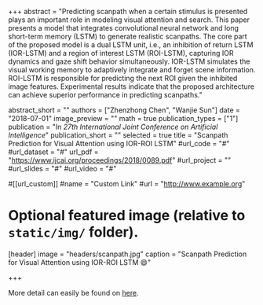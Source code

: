+++
abstract = "Predicting scanpath when a certain stimulus is presented plays an important role in modeling visual attention and search. This paper presents a model that integrates convolutional neural network and long short-term memory (LSTM) to generate realistic scanpaths. The core part of the proposed model is a dual LSTM unit, i.e., an inhibition of return LSTM (IOR-LSTM) and a region of interest LSTM (ROI-LSTM), capturing IOR dynamics and gaze shift behavior simultaneously. IOR-LSTM simulates the visual working memory to adaptively integrate and forget scene information. ROI-LSTM is responsible for predicting the next ROI given the inhibited image features. Experimental results indicate that the proposed architecture can achieve superior performance in predicting scanpaths."

abstract_short = ""
authors = ["Zhenzhong Chen", "Wanjie Sun"]
date = "2018-07-01"
image_preview = ""
math = true
publication_types = ["1"]
publication = "In *27th International Joint Conference on Artificial Intelligence*"
publication_short = ""
selected = true
title = "Scanpath Prediction for Visual Attention using IOR-ROI LSTM"
#url_code = "#"
#url_dataset = "#"
url_pdf = "https://www.ijcai.org/proceedings/2018/0089.pdf"
#url_project = ""
#url_slides = "#"
#url_video = "#"

#[[url_custom]]
#name = "Custom Link"
#url = "http://www.example.org"

# Optional featured image (relative to `static/img/` folder).
[header]
image = "headers/scanpath.jpg"
caption = "Scanpath Prediction for Visual Attention using IOR-ROI LSTM :smile:"

+++

More detail can easily be found on <a href="https://www.ijcai.org/proceedings/2018/89">here</a>.
